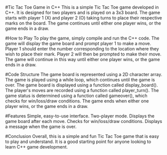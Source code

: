 #Tic Tac Toe Game in C++
This is a simple Tic Tac Toe game developed in C++. It is designed for two players and is played on a 3x3 board. The game starts with player 1 (X) and player 2 (O) taking turns to place their respective marks on the board. The game continues until either one player wins, or the game ends in a draw.

#How to Play
To play the game, simply compile and run the C++ code. The game will display the game board and prompt player 1 to make a move. Player 1 should enter the number corresponding to the location where they wish to place their mark. Player 2 will then be prompted to make their move. The game will continue in this way until either one player wins, or the game ends in a draw.

#Code Structure
The game board is represented using a 2D character array.
The game is played using a while loop, which continues until the game is over.
The game board is displayed using a function called display_board().
The player's moves are recorded using a function called player_turn().
The game status is determined using a function called gameover(), which checks for win/loss/draw conditions.
The game ends when either one player wins, or the game ends in a draw.

#Features
Simple, easy-to-use interface.
Two-player mode.
Displays the game board after each move.
Checks for win/loss/draw conditions.
Displays a message when the game is over.

#Conclusion
Overall, this is a simple and fun Tic Tac Toe game that is easy to play and understand. It is a good starting point for anyone looking to learn C++ game development.
